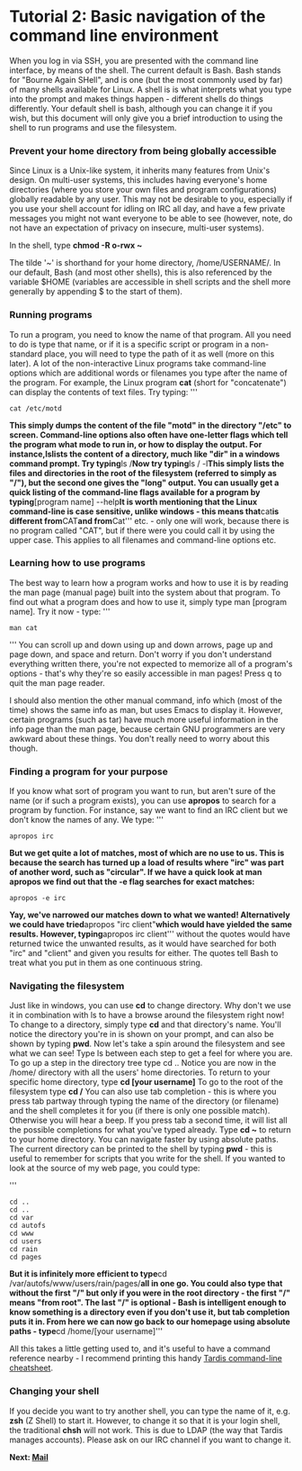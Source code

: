 # Tutorial 2: Basic navigation of the command line environment

When you log in via SSH, you are presented with the command line
interface, by means of the shell. The current default is Bash. Bash
stands for "Bourne Again SHell", and is one (but the most commonly used
by far) of many shells available for Linux. A shell is is what
interprets what you type into the prompt and makes things happen -
different shells do things differently. Your default shell is bash,
although you can change it if you wish, but this document will only give
you a brief introduction to using the shell to run programs and use the
filesystem.

### Prevent your home directory from being globally accessible

Since Linux is a Unix-like system, it inherits many features from Unix's
design. On multi-user systems, this includes having everyone's home
directories (where you store your own files and program configurations)
globally readable by any user. This may not be desirable to you,
especially if you use your shell account for idling on IRC all day, and
have a few private messages you might not want everyone to be able to
see (however, note, do not have an expectation of privacy on insecure,
multi-user systems).

In the shell, type **chmod -R o-rwx \~**

The tilde '\~' is shorthand for your home directory, /home/USERNAME/. In
our default, Bash (and most other shells), this is also referenced by
the variable $HOME (variables are accessible in shell scripts and the
shell more generally by appending $ to the start of them).

### Running programs

To run a program, you need to know the name of that program. All you
need to do is type that name, or if it is a specific script or program
in a non-standard place, you will need to type the path of it as well
(more on this later). A lot of the non-interactive Linux programs take
command-line options which are additional words or filenames you type
after the name of the program. For example, the Linux program **cat**
(short for "concatenate") can display the contents of text files. Try
typing: '''

    cat /etc/motd

**This simply dumps the content of the file "motd" in the directory
"/etc" to screen. Command-line options also often have one-letter flags
which tell the program what mode to run in, or how to display the
output. For instance,**ls**lists the content of a directory, much like
"dir" in a windows command prompt. Try typing**ls /**Now try typing**ls
/ -l**This simply lists the files and directories in the root of the
filesystem (referred to simply as "/"), but the second one gives the
"long" output. You can usually get a quick listing of the command-line
flags available for a program by typing**\[program name\] --help**It is
worth mentioning that the Linux command-line is case sensitive, unlike
windows - this means that**cat**is different from**CAT**and from**Cat'''
etc. - only one will work, because there is no program called "CAT", but
if there were you could call it by using the upper case. This applies to
all filenames and command-line options etc.

### Learning how to use programs

The best way to learn how a program works and how to use it is by
reading the man page (manual page) built into the system about that
program. To find out what a program does and how to use it, simply type
man \[program name\]. Try it now - type: '''

    man cat

''' You can scroll up and down using up and down arrows, page up and
page down, and space and return. Don't worry if you don't understand
everything written there, you're not expected to memorize all of a
program's options - that's why they're so easily accessible in man
pages! Press q to quit the man page reader.

I should also mention the other manual command, info which (most of the
time) shows the same info as man, but uses Emacs to display it. However,
certain programs (such as tar) have much more useful information in the
info page than the man page, because certain GNU programmers are very
awkward about these things. You don't really need to worry about this
though.

### Finding a program for your purpose

If you know what sort of program you want to run, but aren't sure of the
name (or if such a program exists), you can use **apropos** to search
for a program by function. For instance, say we want to find an IRC
client but we don't know the names of any. We type: '''

    apropos irc

**But we get quite a lot of matches, most of which are no use to us.
This is because the search has turned up a load of results where "irc"
was part of another word, such as "circular". If we have a quick look at
man apropos we find out that the -e flag searches for exact matches:**

    apropos -e irc

**Yay, we've narrowed our matches down to what we wanted! Alternatively
we could have tried**apropos "irc client"**which would have yielded the
same results. However, typing**apropos irc client''' without the quotes
would have returned twice the unwanted results, as it would have
searched for both "irc" and "client" and given you results for either.
The quotes tell Bash to treat what you put in them as one continuous
string.

### Navigating the filesystem

Just like in windows, you can use **cd** to change directory. Why don't
we use it in combination with ls to have a browse around the filesystem
right now! To change to a directory, simply type **cd** and that
directory's name. You'll notice the directory you're in is shown on your
prompt, and can also be shown by typing **pwd**. Now let's take a spin
around the filesystem and see what we can see! Type ls between each step
to get a feel for where you are. To go up a step in the directory tree
type cd .. Notice you are now in the /home/ directory with all the
users' home directories. To return to your specific home directory, type
**cd \[your username\]** To go to the root of the filesystem type **cd
/** You can also use tab completion - this is where you press tab
partway through typing the name of the directory (or filename) and the
shell completes it for you (if there is only one possible match).
Otherwise you will hear a beep. If you press tab a second time, it will
list all the possible completions for what you've typed already. Type
**cd \~** to return to your home directory. You can navigate faster by
using absolute paths. The current directory can be printed to the shell
by typing **pwd** - this is useful to remember for scripts that you
write for the shell. If you wanted to look at the source of my web page,
you could type:

'''

    cd ..
    cd ..
    cd var
    cd autofs
    cd www
    cd users
    cd rain
    cd pages

**But it is infinitely more efficient to type**cd
/var/autofs/www/users/rain/pages/**all in one go. You could also type
that without the first "/" but only if you were in the root directory -
the first "/" means "from root". The last "/" is optional - Bash is
intelligent enough to know something is a directory even if you don't
use it, but tab completion puts it in. From here we can now go back to
our homepage using absolute paths - type**cd /home/\[your username\]'''

All this takes a little getting used to, and it's useful to have a
command reference nearby - I recommend printing this handy [Tardis
command-line
cheatsheet](Tardis_Beginner_Tutorials/cheatsheet "wikilink").

### Changing your shell

If you decide you want to try another shell, you can type the name of
it, e.g. **zsh** (Z Shell) to start it. However, to change it so that it
is your login shell, the traditional **chsh** will not work. This is due
to LDAP (the way that Tardis manages accounts). Please ask on our IRC
channel if you want to change it.

**Next: [Mail](Tardis_Beginner_Tutorials/3 "wikilink")**
